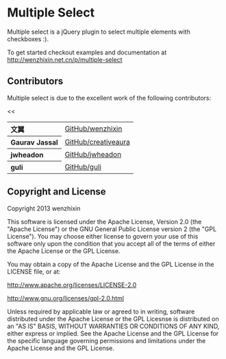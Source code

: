 # Multiple Select

Multiple select is a jQuery plugin to select multiple elements with checkboxes :).

To get started checkout examples and documentation at http://wenzhixin.net.cn/p/multiple-select

## Contributors

Multiple select is due to the excellent work of the following contributors:

<table>
<tbody>
<tr><th align="left">文翼</th><td><a href="https://github.com/wenzhixin">GitHub/wenzhixin</a></td></tr>
<tr><th align="left">Gaurav Jassal</th><td><a href="https://github.com/creativeaura">GitHub/creativeaura</a></td><</tr>
<tr><th align="left">jwheadon</th><td><a href="https://github.com/jwheadon">GitHub/jwheadon</a></td></tr>
<tr><th align="left">guli</th><td><a href="https://github.com/guli">GitHub/guli</a></td><</tr>
</tbody>
</table>

## Copyright and License

Copyright 2013 wenzhixin

This software is licensed under the Apache License, Version 2.0 (the "Apache License") or the GNU 
General Public License version 2 (the "GPL License"). You may choose either license to govern your 
use of this software only upon the condition that you accept all of the terms of either the Apache 
License or the GPL License. 

You may obtain a copy of the Apache License and the GPL License in the LICENSE file, or at:

http://www.apache.org/licenses/LICENSE-2.0

http://www.gnu.org/licenses/gpl-2.0.html

Unless required by applicable law or agreed to in writing, software distributed under the Apache License 
or the GPL Licesnse is distributed on an "AS IS" BASIS, WITHOUT WARRANTIES OR CONDITIONS OF ANY KIND, 
either express or implied. See the Apache License and the GPL License for the specific language governing 
permissions and limitations under the Apache License and the GPL License.